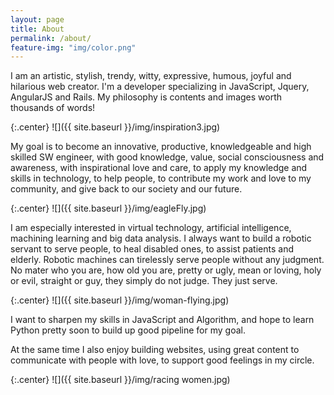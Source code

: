 ```yaml
---
layout: page
title: About
permalink: /about/
feature-img: "img/color.png"
---
```

I am an artistic, stylish, trendy, witty, expressive, humous, joyful and hilarious web creator.
I'm a developer specializing in JavaScript, Jquery, AngularJS and Rails. My philosophy is contents and images worth thousands of words!

{:.center}
![]({{ site.baseurl }}/img/inspiration3.jpg)

My goal is to become an innovative, productive, knowledgeable and high skilled SW engineer, with good knowledge, value, social consciousness and awareness, with inspirational love and care, to apply my knowledge and skills in technology, to help people, to contribute my work and love to my community, and  give back to our society and our future.

{:.center}
![]({{ site.baseurl }}/img/eagleFly.jpg)

I am especially interested in virtual technology, artificial intelligence, machining learning and big data analysis. I always want to build a robotic servant to serve people, to heal disabled ones, to assist patients and elderly. Robotic machines can tirelessly serve people without any judgment. No mater who you are, how old you are, pretty or ugly, mean or loving, holy or evil, straight or guy, they simply do not judge. They just serve.

{:.center}
![]({{ site.baseurl }}/img/woman-flying.jpg)

I want to sharpen my skills in JavaScript and Algorithm, and hope to learn Python pretty soon to build up good pipeline for my goal.

At the same time I also enjoy building websites, using great content to communicate with people with love, to support good feelings in my circle.

{:.center}
![]({{ site.baseurl }}/img/racing women.jpg)
